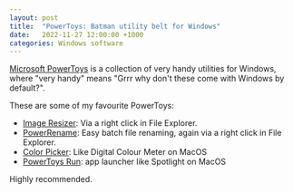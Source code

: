 ```yaml
---
layout: post
title:  "PowerToys: Batman utility belt for Windows"
date:   2022-11-27 12:00:00 +1000
categories: Windows software
---
```


[Microsoft PowerToys](https://aka.ms/getPowertoys) is a collection of very handy utilities for Windows, where "very handy" means "Grrr why don't these come with Windows by default?". 

These are some of my favourite PowerToys: 

- [Image Resizer](https://learn.microsoft.com/en-us/windows/powertoys/image-resizer): Via a right click in File Explorer.
- [PowerRename](https://learn.microsoft.com/en-us/windows/powertoys/powerrename): Easy batch file renaming, again via a right click in File Explorer. 
- [Color Picker](https://learn.microsoft.com/en-us/windows/powertoys/color-picker): Like Digital Colour Meter on MacOS
- [PowerToys Run](https://learn.microsoft.com/en-us/windows/powertoys/run): app launcher like Spotlight on MacOS

Highly recommended.